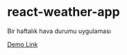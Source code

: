 # react-weather-app
Bir haftalık hava durumu uygulaması

[Demo Link](https://patikaweatherapp.netlify.app/)

